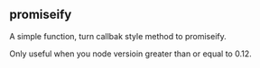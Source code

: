 ## promiseify

A simple function, turn callbak style method to promiseify.

Only useful when you node versioin greater than or equal to 0.12.
